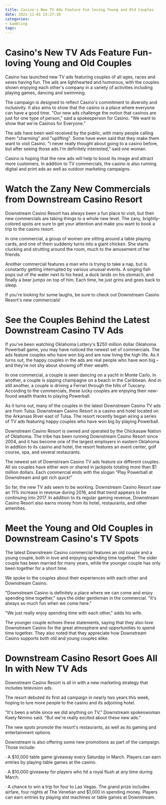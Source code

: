 ```yaml
---
title: Casino's New TV Ads Feature Fun loving Young and Old Couples
date: 2022-11-01 23:27:18
categories:
- Gambling
tags:
---
```



#  Casino's New TV Ads Feature Fun-loving Young and Old Couples

Casino has launched new TV ads featuring couples of all ages, races and sexes having fun. The ads are lighthearted and humorous, with the couples shown enjoying each other's company in a variety of activities including playing games, dancing and swimming.

The campaign is designed to reflect Casino's commitment to diversity and inclusivity. It also aims to show that the casino is a place where everyone can have a good time. "Our new ads challenge the notion that casinos are just for one type of person," said a spokesperson for Casino. "We want to show that we're Casinos for Everyone."

The ads have been well received by the public, with many people calling them "charming" and "uplifting". Some have even said that they make them want to visit Casino. "I never really thought about going to a casino before, but after seeing those ads I'm definitely interested," said one woman.

Casino is hoping that the new ads will help to boost its image and attract more customers. In addition to TV commercials, the casino is also running digital and print ads as well as outdoor marketing campaigns.

#  Watch the Zany New Commercials from Downstream Casino Resort

Downstream Casino Resort has always been a fun place to visit, but their new commercials are taking things to a whole new level. The zany, brightly-colored spots are sure to get your attention and make you want to book a trip to the casino resort.

In one commercial, a group of women are sitting around a table playing cards, and one of them suddenly turns into a giant chicken. She starts clucking and strutting around the room, much to the amusement of her friends.

Another commercial features a man who is trying to take a nap, but is constantly getting interrupted by various unusual events. A singing fish pops out of the water next to his head, a duck lands on his stomach, and finally a bear jumps on top of him. Each time, he just grins and goes back to sleep.

If you're looking for some laughs, be sure to check out Downstream Casino Resort's new commercials!

#  See the Couples Behind the Latest Downstream Casino TV Ads

If you've been watching Oklahoma Lottery's $250 million dollar Oklahoma Powerball game, you may have noticed the newest set of commercials. The ads feature couples who have won big and are now living the high life. As it turns out, the happy couples in the ads are real people who have won big – and they're not shy about showing off their wealth.

In one commercial, a couple is seen dancing on a yacht in Monte Carlo. In another, a couple is sipping champagne on a beach in the Caribbean. And in still another, a couple is driving a Ferrari through the hills of Tuscany. According to the commercials, these lucky couples are enjoying their new-found wealth thanks to playing Powerball.

As it turns out, many of the couples in the latest Downstream Casino TV ads are from Tulsa. Downstream Casino Resort is a casino and hotel located on the Arkansas River east of Tulsa. The resort recently began airing a series of TV ads featuring happy couples who have won big by playing Powerball.

Downstream Casino Resort is owned and operated by the Chickasaw Nation of Oklahoma. The tribe has been running Downstream Casino Resort since 2004, and it has become one of the largest employers in eastern Oklahoma. In addition to its casino and hotel, the resort features an event center, golf course, spa, and several restaurants.

The newest set of Downstream Casino TV ads feature six different couples. All six couples have either won or shared in jackpots totaling more than $1 million dollars. Each commercial ends with the slogan “Play Powerball at Downstream and get rich quick!”

So far, the new TV ads seem to be working. Downstream Casino Resort saw an 11% increase in revenue during 2016, and that trend appears to be continuing into 2017. In addition to its regular gaming revenue, Downstream Casino Resort also earns money from its hotel, restaurants, and other amenities.

#  Meet the Young and Old Couples in Downstream Casino's TV Spots

The latest Downstream Casino commercial features an old couple and a young couple, both in love and enjoying spending time together. The older couple has been married for many years, while the younger couple has only been together for a short time.

We spoke to the couples about their experiences with each other and Downstream Casino.

"Downstream Casino is definitely a place where we can come and enjoy spending time together," says the older gentleman in the commercial. "It's always so much fun when we come here."

"We just really enjoy spending time with each other," adds his wife.

The younger couple echoes these statements, saying that they also love Downstream Casino for the great atmosphere and opportunities to spend time together. They also noted that they appreciate how Downstream Casino supports both old and young couples alike.

#  Downstream Casino Resort Goes All In with New TV Ads

Downstream Casino Resort is all in with a new marketing strategy that includes television ads.

The resort debuted its first ad campaign in nearly two years this week, hoping to lure more people to the casino and its adjoining hotel.

"It's been a while since we did anything on TV," Downstream spokeswoman Kaely Nimmo said. "But we're really excited about these new ads."

The new spots promote the resort's restaurants, as well as its gaming and entertainment options.

Downstream is also offering some new promotions as part of the campaign. Those include:

· A $10,000 table game giveaway every Saturday in March. Players can earn entries by playing table games at the casino.

· A $10,000 giveaway for players who hit a royal flush at any time during March.

· A chance to win a trip for four to Las Vegas. The grand prize includes airfare, four nights at The Venetian and $1,000 in spending money. Players can earn entries by playing slot machines or table games at Downstream.